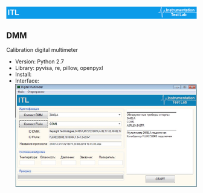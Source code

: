 ![alt text](https://github.com/itllab/DMM/blob/master/Image/1.png)
## DMM
Calibration digital multimeter
+ Version: Python 2.7
+ Library: pyvisa, re, pillow, openpyxl
+ Install: 
+ Interface:
![alt text](https://github.com/itllab/DMM/blob/master/Image/2.png)
